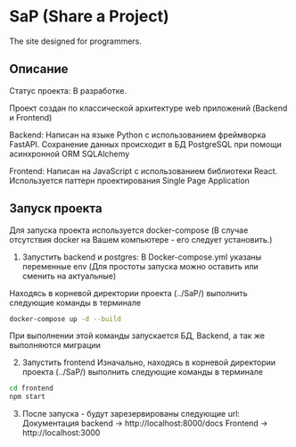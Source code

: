 # SaP (Share a Project)
The site designed for programmers.

## Описание
Статус проекта: В разработке.

Проект создан по классической архитектуре web приложений (Backend и Frontend)

Backend: Написан на языке Python с использованием фреймворка FastAPI.
Сохранение данных происходит в БД PostgreSQL при помощи асинхронной ORM SQLAlchemy

Frontend: Написан на JavaScript с использованием библиотеки React. Используется паттерн проектирования Single Page Application

## Запуск проекта
Для запуска проекта используется docker-compose (В случае отсутствия docker на Вашем компьютере - его следует установить.)

1. Запустить backend и postgres:
В Docker-compose.yml указаны переменные env (Для простоты запуска можно оставить или сменить на актуальные)

Находясь в корневой директории проекта (../SaP/) выполнить следующие команды в терминале
```bash
docker-compose up -d --build
```

При выполнении этой команды запускается БД, Backend, а так же выполняются миграции

2. Запустить frontend
Изначально, находясь в корневой директории проекта (../SaP/) выполнить следующие команды в терминале
```bash
cd frontend
npm start
```

3. После запуска - будут зарезервированы следующие url:
Документация backend -> http://localhost:8000/docs
Frontend -> http://localhost:3000